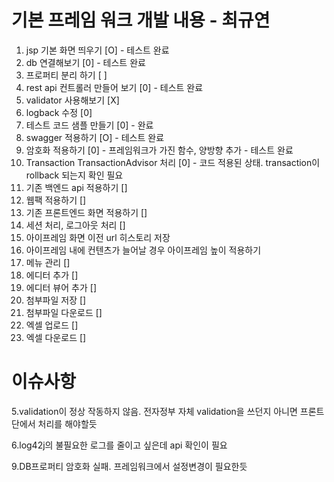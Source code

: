 # 기본 프레임 워크 개발 내용 - 최규연
1. jsp 기본 화면 띄우기 [O] - 테스트 완료
2. db 연결해보기 [0] - 테스트 완료
3. 프로퍼티 분리 하기 [ ]
4. rest api 컨트롤러 만들어 보기 [0] - 테스트 완료
5. validator 사용해보기 [X] 
6. logback 수정 [0]
7. 테스트 코드 샘플 만들기 [0] - 완료
8. swagger 적용하기 [O] - 테스트 완료
9. 암호화 적용하기 [0] - 프레임워크가 가진 함수, 양방향 추가 - 테스트 완료
10. Transaction TransactionAdvisor 처리 [0] - 코드 적용된 상태. transaction이 rollback 되는지 확인 필요
11. 기존 백엔드 api 적용하기 []
12. 웹팩 적용하기 []
13. 기존 프론트엔드 화면 적용하기 []
14. 세션 처리, 로그아웃 처리 []
15. 아이프레임 화면 이전 url 히스토리 저장
16. 아이프레임 내에 컨텐츠가 늘어날 경우 아이프레임 높이 적용하기
17. 메뉴 관리 []
18. 에디터 추가 []
19. 에디터 뷰어 추가 []
20. 첨부파일 저장 []
21. 첨부파일 다운로드 []
22. 엑셀 업로드 []
23. 엑셀 다운로드 []

# 이슈사항
5.validation이 정상 작동하지 않음. 전자정부 자체 validation을
쓰던지 아니면 프론트 단에서 처리를 해야할듯

6.log42j의 불필요한 로그를 줄이고 싶은데 api 확인이 필요

9.DB프로퍼티 암호화 실패. 프레임워크에서 설정변경이 필요한듯
